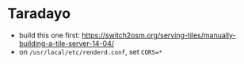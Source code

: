 Taradayo
========

- build this one first: https://switch2osm.org/serving-tiles/manually-building-a-tile-server-14-04/
- on ```/usr/local/etc/renderd.conf```, set ```CORS=*```
